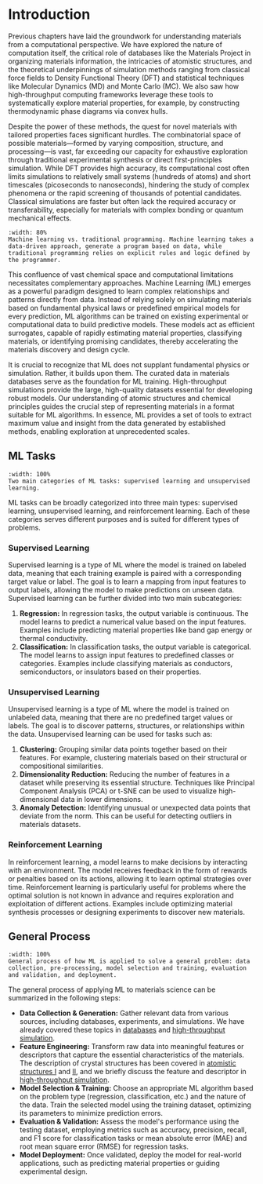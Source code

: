 # Introduction

Previous chapters have laid the groundwork for understanding materials from a computational perspective. We have explored the nature of computation itself, the critical role of databases like the Materials Project in organizing materials information, the intricacies of atomistic structures, and the theoretical underpinnings of simulation methods ranging from classical force fields to Density Functional Theory (DFT) and statistical techniques like Molecular Dynamics (MD) and Monte Carlo (MC). We also saw how high-throughput computing frameworks leverage these tools to systematically explore material properties, for example, by constructing thermodynamic phase diagrams via convex hulls.

Despite the power of these methods, the quest for novel materials with tailored properties faces significant hurdles. The combinatorial space of possible materials—formed by varying composition, structure, and processing—is vast, far exceeding our capacity for exhaustive exploration through traditional experimental synthesis or direct first-principles simulation. While DFT provides high accuracy, its computational cost often limits simulations to relatively small systems (hundreds of atoms) and short timescales (picoseconds to nanoseconds), hindering the study of complex phenomena or the rapid screening of thousands of potential candidates. Classical simulations are faster but often lack the required accuracy or transferability, especially for materials with complex bonding or quantum mechanical effects.

```{figure} ../figures/ml_vs_programming.png
:width: 80%
Machine learning vs. traditional programming. Machine learning takes a data-driven approach, generate a program based on data, while traditional programming relies on explicit rules and logic defined by the programmer.
```

This confluence of vast chemical space and computational limitations necessitates complementary approaches. Machine Learning (ML) emerges as a powerful paradigm designed to learn complex relationships and patterns directly from data. Instead of relying solely on simulating materials based on fundamental physical laws or predefined empirical models for every prediction, ML algorithms can be trained on existing experimental or computational data to build predictive models. These models act as efficient surrogates, capable of rapidly estimating material properties, classifying materials, or identifying promising candidates, thereby accelerating the materials discovery and design cycle.

It is crucial to recognize that ML does not supplant fundamental physics or simulation. Rather, it builds upon them. The curated data in materials databases serve as the foundation for ML training. High-throughput simulations provide the large, high-quality datasets essential for developing robust models. Our understanding of atomic structures and chemical principles guides the crucial step of representing materials in a format suitable for ML algorithms. In essence, ML provides a set of tools to extract maximum value and insight from the data generated by established methods, enabling exploration at unprecedented scales.

## ML Tasks
```{figure} ../figures/ml_tasks.png
:width: 100%
Two main categories of ML tasks: supervised learning and unsupervised learning.
```
ML tasks can be broadly categorized into three main types: supervised learning, unsupervised learning, and reinforcement learning. Each of these categories serves different purposes and is suited for different types of problems.

### Supervised Learning
Supervised learning is a type of ML where the model is trained on labeled data, meaning that each training example is paired with a corresponding target value or label. The goal is to learn a mapping from input features to output labels, allowing the model to make predictions on unseen data. Supervised learning can be further divided into two main subcategories:
1. **Regression:** In regression tasks, the output variable is continuous. The model learns to predict a numerical value based on the input features. Examples include predicting material properties like band gap energy or thermal conductivity.
2. **Classification:** In classification tasks, the output variable is categorical. The model learns to assign input features to predefined classes or categories. Examples include classifying materials as conductors, semiconductors, or insulators based on their properties.

### Unsupervised Learning
Unsupervised learning is a type of ML where the model is trained on unlabeled data, meaning that there are no predefined target values or labels. The goal is to discover patterns, structures, or relationships within the data. Unsupervised learning can be used for tasks such as:
1. **Clustering:** Grouping similar data points together based on their features. For example, clustering materials based on their structural or compositional similarities.
2. **Dimensionality Reduction:** Reducing the number of features in a dataset while preserving its essential structure. Techniques like Principal Component Analysis (PCA) or t-SNE can be used to visualize high-dimensional data in lower dimensions.
3. **Anomaly Detection:** Identifying unusual or unexpected data points that deviate from the norm. This can be useful for detecting outliers in materials datasets.

### Reinforcement Learning
In reinforcement learning, a model learns to make decisions by interacting with an environment. The model receives feedback in the form of rewards or penalties based on its actions, allowing it to learn optimal strategies over time. Reinforcement learning is particularly useful for problems where the optimal solution is not known in advance and requires exploration and exploitation of different actions. Examples include optimizing material synthesis processes or designing experiments to discover new materials.

## General Process
```{figure} ../figures/ml_process.png
:width: 100%
General process of how ML is applied to solve a general problem: data collection, pre-processing, model selection and training, evaluation and validation, and deployment.
```
The general process of applying ML to materials science can be summarized in the following steps:
- **Data Collection & Generation:** Gather relevant data from various sources, including databases, experiments, and simulations. We have already covered these topics in [databases](../database/index.md) and [high-throughput simulation](../high_throughput/index.md).
- **Feature Engineering:** Transform raw data into meaningful features or descriptors that capture the essential characteristics of the materials. The description of crystal structures has been covered in [atomistic structures I](../atomistic_structure_I/index.md) and [II](../atomistic_structure_II/index.md), and we briefly discuss the feature and descriptor in [high-throughput simulation](../high_throughput/data_mining.md).
- **Model Selection & Training:** Choose an appropriate ML algorithm based on the problem type (regression, classification, etc.) and the nature of the data. Train the selected model using the training dataset, optimizing its parameters to minimize prediction errors.
- **Evaluation & Validation:** Assess the model's performance using the testing dataset, employing metrics such as accuracy, precision, recall, and F1 score for classification tasks or mean absolute error (MAE) and root mean square error (RMSE) for  regression tasks.
- **Model Deployment:** Once validated, deploy the model for real-world applications, such as predicting material properties or guiding experimental design.
